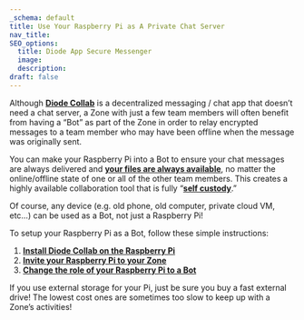 ```yaml
---
_schema: default
title: Use Your Raspberry Pi as A Private Chat Server
nav_title:
SEO_options:
  title: Diode App Secure Messenger
  image:
  description:
draft: false
---
```

Although <a href="https://diode.io/solutions/app" target="_blank" rel="noopener"><strong>Diode Collab</strong></a> is a decentralized messaging / chat app that doesn’t need a chat server, a Zone with just a few team members will often benefit from having a “Bot” as part of the Zone in order to relay encrypted messages to a team member who may have been offline when the message was originally sent.

You can make your Raspberry Pi into a Bot to ensure your chat messages are always delivered and <a href="https://support.diode.io/article/ad7s45khyq" target="_blank" rel="noopener"><strong>your files are always available</strong></a>, no matter the online/offline state of one or all of the other team members. This creates a highly available collaboration tool that is fully “<a href="https://diode.io/blog/self-custody-for-data" target="_blank" rel="noopener"><strong>self custody</strong></a>.”

Of course, any device (e.g. old phone, old computer, private cloud VM, etc…) can be used as a Bot, not just a Raspberry Pi!

To setup your Raspberry Pi as a Bot, follow these simple instructions:

1. <a href="https://app.docs.diode.io/installation/install-diode-drive-on-linux/" target="_blank" rel="noopener"><strong>Install Diode Collab on the Raspberry Pi</strong></a>
2. <a href="https://app.docs.diode.io/docs/using/add-a-team-member-or-additional-device/" target="_blank" rel="noopener"><strong>Invite your Raspberry Pi to your Zone</strong></a>
3. <a href="https://app.docs.diode.io/docs/using/manage-team-member-roles/" target="_blank" rel="noopener"><strong>Change the role of your Raspberry Pi to a Bot</strong></a>

If you use external storage for your Pi, just be sure you buy a fast external drive! The lowest cost ones are sometimes too slow to keep up with a Zone’s activities!